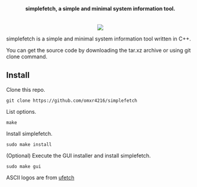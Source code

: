 <p align="center">
  <b>simplefetch, a simple and minimal system information tool. </b><br>
  <br><br>
  <img src="https://github.com/omxr4216/simplefetch/blob/main/assets/asset.png?raw=true">
</p>

simplefetch is a simple and minimal system information tool written in C++.

You can get the source code by downloading the tar.xz archive or using git clone command.

## Install
Clone this repo.
```
git clone https://github.com/omxr4216/simplefetch
```
List options.
```
make
```
Install simplefetch.
```
sudo make install
```
(Optional) Execute the GUI installer and install simplefetch.
```
sudo make gui
```

ASCII logos are from [ufetch](https://gitlab.com/jschx/ufetch)
